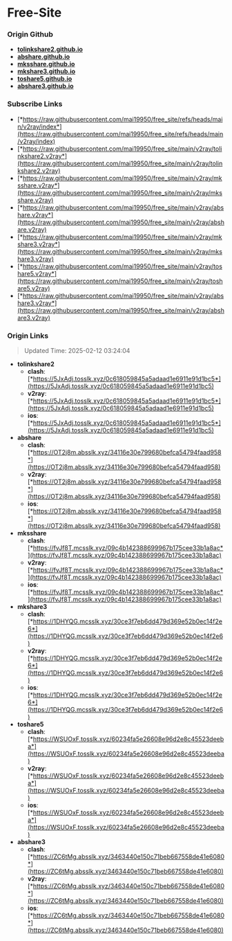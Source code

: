 # Free-Site

### Origin Github

- [**tolinkshare2.github.io**](https://github.com/tolinkshare2/tolinkshare2.github.io)
- [**abshare.github.io**](https://github.com/abshare/abshare.github.io)
- [**mksshare.github.io**](https://github.com/mksshare/mksshare.github.io)
- [**mkshare3.github.io**](https://github.com/mkshare3/mkshare3.github.io)
- [**toshare5.github.io**](https://github.com/toshare5/toshare5.github.io)
- [**abshare3.github.io**](https://github.com/abshare3/abshare3.github.io)

### Subscribe Links

- [*https://raw.githubusercontent.com/mai19950/free_site/refs/heads/main/v2ray/index*](https://raw.githubusercontent.com/mai19950/free_site/refs/heads/main/v2ray/index)
- [*https://raw.githubusercontent.com/mai19950/free_site/main/v2ray/tolinkshare2.v2ray*](https://raw.githubusercontent.com/mai19950/free_site/main/v2ray/tolinkshare2.v2ray)
- [*https://raw.githubusercontent.com/mai19950/free_site/main/v2ray/mksshare.v2ray*](https://raw.githubusercontent.com/mai19950/free_site/main/v2ray/mksshare.v2ray)
- [*https://raw.githubusercontent.com/mai19950/free_site/main/v2ray/abshare.v2ray*](https://raw.githubusercontent.com/mai19950/free_site/main/v2ray/abshare.v2ray)
- [*https://raw.githubusercontent.com/mai19950/free_site/main/v2ray/mkshare3.v2ray*](https://raw.githubusercontent.com/mai19950/free_site/main/v2ray/mkshare3.v2ray)
- [*https://raw.githubusercontent.com/mai19950/free_site/main/v2ray/toshare5.v2ray*](https://raw.githubusercontent.com/mai19950/free_site/main/v2ray/toshare5.v2ray)
- [*https://raw.githubusercontent.com/mai19950/free_site/main/v2ray/abshare3.v2ray*](https://raw.githubusercontent.com/mai19950/free_site/main/v2ray/abshare3.v2ray)

### Origin Links

> Updated Time: 2025-02-12 03:24:04

- **tolinkshare2**
  - **clash**: [*https://5JxAdj.tosslk.xyz/0c618059845a5adaad1e6911e91d1bc5*](https://5JxAdj.tosslk.xyz/0c618059845a5adaad1e6911e91d1bc5)
  - **v2ray**: [*https://5JxAdj.tosslk.xyz/0c618059845a5adaad1e6911e91d1bc5*](https://5JxAdj.tosslk.xyz/0c618059845a5adaad1e6911e91d1bc5)
  - **ios**: [*https://5JxAdj.tosslk.xyz/0c618059845a5adaad1e6911e91d1bc5*](https://5JxAdj.tosslk.xyz/0c618059845a5adaad1e6911e91d1bc5)
- **abshare**
  - **clash**: [*https://OT2j8m.absslk.xyz/34116e30e799680befca54794faad958*](https://OT2j8m.absslk.xyz/34116e30e799680befca54794faad958)
  - **v2ray**: [*https://OT2j8m.absslk.xyz/34116e30e799680befca54794faad958*](https://OT2j8m.absslk.xyz/34116e30e799680befca54794faad958)
  - **ios**: [*https://OT2j8m.absslk.xyz/34116e30e799680befca54794faad958*](https://OT2j8m.absslk.xyz/34116e30e799680befca54794faad958)
- **mksshare**
  - **clash**: [*https://fvJf8T.mcsslk.xyz/09c4b142388699967b175cee33b1a8ac*](https://fvJf8T.mcsslk.xyz/09c4b142388699967b175cee33b1a8ac)
  - **v2ray**: [*https://fvJf8T.mcsslk.xyz/09c4b142388699967b175cee33b1a8ac*](https://fvJf8T.mcsslk.xyz/09c4b142388699967b175cee33b1a8ac)
  - **ios**: [*https://fvJf8T.mcsslk.xyz/09c4b142388699967b175cee33b1a8ac*](https://fvJf8T.mcsslk.xyz/09c4b142388699967b175cee33b1a8ac)
- **mkshare3**
  - **clash**: [*https://1DHYQG.mcsslk.xyz/30ce3f7eb6dd479d369e52b0ec14f2e6*](https://1DHYQG.mcsslk.xyz/30ce3f7eb6dd479d369e52b0ec14f2e6)
  - **v2ray**: [*https://1DHYQG.mcsslk.xyz/30ce3f7eb6dd479d369e52b0ec14f2e6*](https://1DHYQG.mcsslk.xyz/30ce3f7eb6dd479d369e52b0ec14f2e6)
  - **ios**: [*https://1DHYQG.mcsslk.xyz/30ce3f7eb6dd479d369e52b0ec14f2e6*](https://1DHYQG.mcsslk.xyz/30ce3f7eb6dd479d369e52b0ec14f2e6)
- **toshare5**
  - **clash**: [*https://WSUOxF.tosslk.xyz/60234fa5e26608e96d2e8c45523deeba*](https://WSUOxF.tosslk.xyz/60234fa5e26608e96d2e8c45523deeba)
  - **v2ray**: [*https://WSUOxF.tosslk.xyz/60234fa5e26608e96d2e8c45523deeba*](https://WSUOxF.tosslk.xyz/60234fa5e26608e96d2e8c45523deeba)
  - **ios**: [*https://WSUOxF.tosslk.xyz/60234fa5e26608e96d2e8c45523deeba*](https://WSUOxF.tosslk.xyz/60234fa5e26608e96d2e8c45523deeba)
- **abshare3**
  - **clash**: [*https://ZC6tMg.absslk.xyz/3463440e150c71beb667558de41e6080*](https://ZC6tMg.absslk.xyz/3463440e150c71beb667558de41e6080)
  - **v2ray**: [*https://ZC6tMg.absslk.xyz/3463440e150c71beb667558de41e6080*](https://ZC6tMg.absslk.xyz/3463440e150c71beb667558de41e6080)
  - **ios**: [*https://ZC6tMg.absslk.xyz/3463440e150c71beb667558de41e6080*](https://ZC6tMg.absslk.xyz/3463440e150c71beb667558de41e6080)
